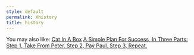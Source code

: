 ```yaml
---
style: default
permalink: Xhistory
title: history
---
```

You may also like:
[Cat In A Box](http://scp-wiki.net/cat-in-a-box)
[A Simple Plan For Success, In Three Parts: Step 1, Take From Peter. Step 2, Pay Paul. Step 3, Repeat.](http://scp-wiki.net/the-peter-paul-parable)